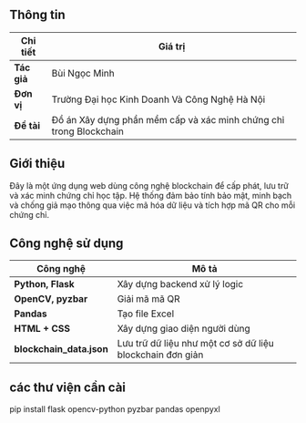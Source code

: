 
## Thông tin

| **Chi tiết** | **Giá trị** |
|--------------|-------------|
| **Tác giả** | Bùi Ngọc Minh |
| **Đơn vị** | Trường Đại học Kinh Doanh Và Công Nghệ Hà Nội |
| **Đề tài** | Đồ án Xây dựng phần mềm cấp và xác minh chứng chỉ trong Blockchain |

## Giới thiệu
Đây là một ứng dụng web dùng công nghệ blockchain để cấp phát, lưu trữ và xác minh chứng chỉ học tập.
Hệ thống đảm bảo tính bảo mật, minh bạch và chống giả mạo thông qua việc mã hóa dữ liệu và tích hợp mã QR cho mỗi chứng chỉ.

## Công nghệ sử dụng

| Công nghệ | Mô tả |
|-----------|-------|
| **Python, Flask** | Xây dựng backend xử lý logic |
| **OpenCV, pyzbar** | Giải mã mã QR |
| **Pandas** | Tạo file Excel |
| **HTML + CSS** | Xây dựng giao diện người dùng |
| **blockchain_data.json** | Lưu trữ dữ liệu như một cơ sở dữ liệu blockchain đơn giản |

## các thư viện cần cài
pip install flask opencv-python pyzbar pandas openpyxl
